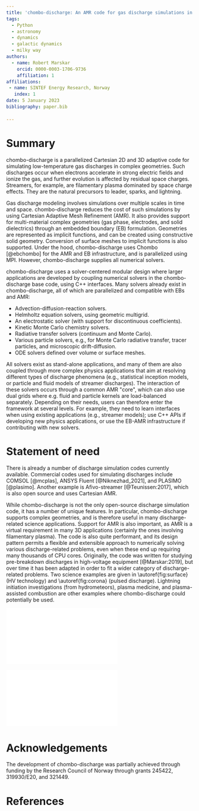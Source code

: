 ```yaml
---
title: 'chombo-discharge: An AMR code for gas discharge simulations in complex geometries'
tags:
  - Python
  - astronomy
  - dynamics
  - galactic dynamics
  - milky way
authors:
  - name: Robert Marskar
    orcid: 0000-0003-1706-9736
    affiliation: 1
affiliations:
 - name: SINTEF Energy Research, Norway
   index: 1
date: 5 January 2023
bibliography: paper.bib

---
```


# Summary

chombo-discharge is a parallelized Cartesian 2D and 3D adaptive code for simulating low-temperature gas discharges in complex geometries. 
Such discharges occur when electrons accelerate in strong electric fields and ionize the gas, and further evolution is affected by residual space charges.
Streamers, for example, are filamentary plasma dominated by space charge effects.
They are the natural precursors to leader, sparks, and lightning.

Gas discharge modeling involves simulations over multiple scales in time and space.
chombo-discharge reduces the cost of such simulations by using Cartesian Adaptive Mesh Refinement (AMR).
It also provides support for multi-material complex geometries (gas phase, electrodes, and solid dielectrics) through an embedded boundary (EB) formulation.
Geometries are represented as implicit functions, and can be created using constructive solid geometry.
Conversion of surface meshes to implicit functions is also supported.
Under the hood, chombo-discharge uses Chombo [@ebchombo] for the AMR and EB infrastructure, and is parallelized using MPI.
However, chombo-discharge supplies all numerical solvers.

chombo-discharge uses a solver-centered modular design where larger applications are developed by coupling numerical solvers in the chombo-discharge base code, using C++ interfaces.
Many solvers already exist in chombo-discharge, all of which are parallelized and compatible with EBs and AMR:

* Advection-diffusion-reaction solvers.
* Helmholtz equation solvers, using geometric multigrid. 
* An electrostatic solver (with support for discontinuous coefficients).
* Kinetic Monte Carlo chemistry solvers. 
* Radiative transfer solvers (continuum and Monte Carlo).
* Various particle solvers, e.g., for Monte Carlo radiative transfer, tracer particles, and microscopic drift-diffusion.
* ODE solvers defined over volume or surface meshes.

All solvers exist as stand-alone applications, and many of them are also coupled through more complex physics applications that aim at resolving different types of discharge phenomena (e.g., statistical inception models, or particle and fluid models of streamer discharges).
The interaction of these solvers occurs through a common AMR "core", which can also use dual grids where e.g. fluid and particle kernels are load-balanced separately.
Depending on their needs, users can therefore enter the framework at several levels. 
For example, they need to learn interfaces when using existing applications (e.g., streamer models); use C++ APIs if developing new physics applications, or use the EB-AMR infrastructure if contributing with new solvers.

# Statement of need

There is already a number of discharge simulation codes currently available.
Commercial codes used for simulating discharges include COMSOL [@mcplas], ANSYS Fluent [@Niknezhad_2021], and PLASIMO [@plasimo].
Another example is Afivo-streamer [@Teunissen:2017], which is also open source and uses Cartesian AMR.

While chombo-discharge is not the only open-source discharge simulation code, it has a number of unique features.
In particular, chombo-discharge supports complex geometries, and is therefore useful in many discharge-related science applications.
Support for AMR is also important, as AMR is a virtual requirement in many 3D applications (certainly the ones involving filamentary plasma).
The code is also quite performant, and its design pattern permits a flexible and extensible approach to numerically solving various discharge-related problems, even when these end up requiring many thousands of CPU cores.
Originally, the code was written for studying pre-breakdown discharges in high-voltage equipment [@Marskar:2019], but over time it has been adapted in order to fit a wider category of discharge-related problems.
Two science examples are given in \autoref{fig:surface} (HV technology) and \autoref{fig:corona} (pulsed discharge).
Lightning initiation investigations (from hydrometeors), plasma medicine, and plasma-assisted combustion are other examples where chombo-discharge could potentially be used.

![2D Surface discharges over complex surfaces [@Meyer:2022]. Top: Electrode (shaded region) and dielectric (profiled surface). Bottom left panel: Electric field magnitude. Bottom right panel: Plasma density. \label{fig:surface}](figures/SquareEvolution.pdf)

![Streamer discharge tree simulation in full 3D using Kinetic Monte Carlo. The two figures show the same discharge, viewed from the side and from the bottom. \label{fig:corona}](figures/ItoKMC.pdf)

# Acknowledgements

The development of chombo-discharge was partially achieved through funding by the Research Council of Norway through grants 245422, 319930/E20, and 321449.

# References
